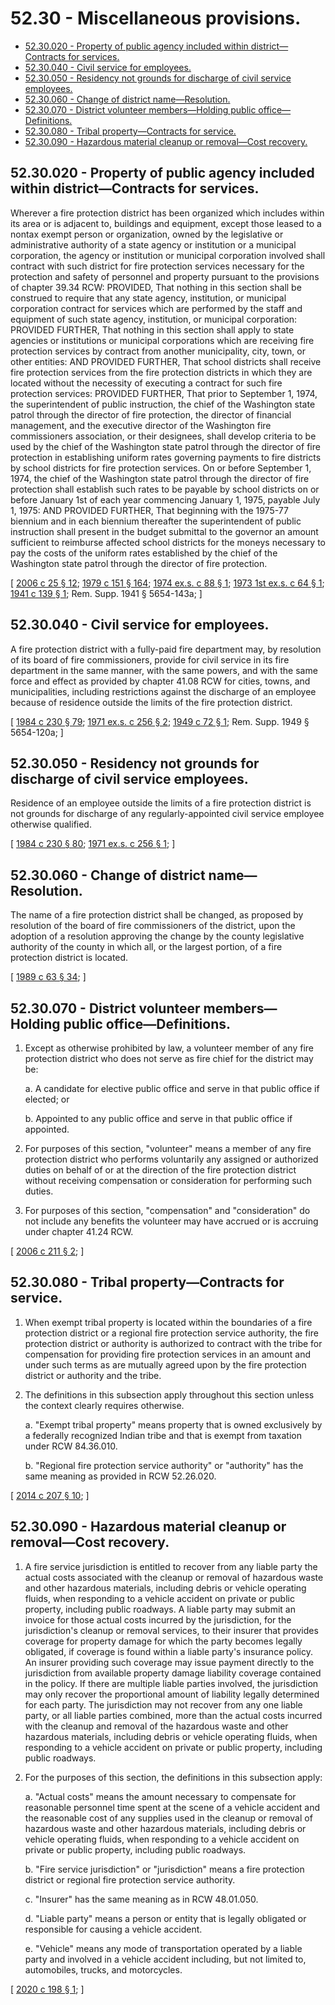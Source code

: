 # 52.30 - Miscellaneous provisions.
* [52.30.020 - Property of public agency included within district—Contracts for services.](#5230020---property-of-public-agency-included-within-districtcontracts-for-services)
* [52.30.040 - Civil service for employees.](#5230040---civil-service-for-employees)
* [52.30.050 - Residency not grounds for discharge of civil service employees.](#5230050---residency-not-grounds-for-discharge-of-civil-service-employees)
* [52.30.060 - Change of district name—Resolution.](#5230060---change-of-district-nameresolution)
* [52.30.070 - District volunteer members—Holding public office—Definitions.](#5230070---district-volunteer-membersholding-public-officedefinitions)
* [52.30.080 - Tribal property—Contracts for service.](#5230080---tribal-propertycontracts-for-service)
* [52.30.090 - Hazardous material cleanup or removal—Cost recovery.](#5230090---hazardous-material-cleanup-or-removalcost-recovery)
## 52.30.020 - Property of public agency included within district—Contracts for services.
Wherever a fire protection district has been organized which includes within its area or is adjacent to, buildings and equipment, except those leased to a nontax exempt person or organization, owned by the legislative or administrative authority of a state agency or institution or a municipal corporation, the agency or institution or municipal corporation involved shall contract with such district for fire protection services necessary for the protection and safety of personnel and property pursuant to the provisions of chapter 39.34 RCW: PROVIDED, That nothing in this section shall be construed to require that any state agency, institution, or municipal corporation contract for services which are performed by the staff and equipment of such state agency, institution, or municipal corporation: PROVIDED FURTHER, That nothing in this section shall apply to state agencies or institutions or municipal corporations which are receiving fire protection services by contract from another municipality, city, town, or other entities: AND PROVIDED FURTHER, That school districts shall receive fire protection services from the fire protection districts in which they are located without the necessity of executing a contract for such fire protection services: PROVIDED FURTHER, That prior to September 1, 1974, the superintendent of public instruction, the chief of the Washington state patrol through the director of fire protection, the director of financial management, and the executive director of the Washington fire commissioners association, or their designees, shall develop criteria to be used by the chief of the Washington state patrol through the director of fire protection in establishing uniform rates governing payments to fire districts by school districts for fire protection services. On or before September 1, 1974, the chief of the Washington state patrol through the director of fire protection shall establish such rates to be payable by school districts on or before January 1st of each year commencing January 1, 1975, payable July 1, 1975: AND PROVIDED FURTHER, That beginning with the 1975-77 biennium and in each biennium thereafter the superintendent of public instruction shall present in the budget submittal to the governor an amount sufficient to reimburse affected school districts for the moneys necessary to pay the costs of the uniform rates established by the chief of the Washington state patrol through the director of fire protection.

\[ [2006 c 25 § 12](http://lawfilesext.leg.wa.gov/biennium/2005-06/Pdf/Bills/Session%20Laws/House/2406.SL.pdf?cite=2006%20c%2025%20§%2012); [1979 c 151 § 164](http://leg.wa.gov/CodeReviser/documents/sessionlaw/1979c151.pdf?cite=1979%20c%20151%20§%20164); [1974 ex.s. c 88 § 1](http://leg.wa.gov/CodeReviser/documents/sessionlaw/1974ex1c88.pdf?cite=1974%20ex.s.%20c%2088%20§%201); [1973 1st ex.s. c 64 § 1](http://leg.wa.gov/CodeReviser/documents/sessionlaw/1973ex1c64.pdf?cite=1973%201st%20ex.s.%20c%2064%20§%201); [1941 c 139 § 1](http://leg.wa.gov/CodeReviser/documents/sessionlaw/1941c139.pdf?cite=1941%20c%20139%20§%201); Rem. Supp. 1941 § 5654-143a; \]

## 52.30.040 - Civil service for employees.
A fire protection district with a fully-paid fire department may, by resolution of its board of fire commissioners, provide for civil service in its fire department in the same manner, with the same powers, and with the same force and effect as provided by chapter 41.08 RCW for cities, towns, and municipalities, including restrictions against the discharge of an employee because of residence outside the limits of the fire protection district.

\[ [1984 c 230 § 79](http://leg.wa.gov/CodeReviser/documents/sessionlaw/1984c230.pdf?cite=1984%20c%20230%20§%2079); [1971 ex.s. c 256 § 2](http://leg.wa.gov/CodeReviser/documents/sessionlaw/1971ex1c256.pdf?cite=1971%20ex.s.%20c%20256%20§%202); [1949 c 72 § 1](http://leg.wa.gov/CodeReviser/documents/sessionlaw/1949c72.pdf?cite=1949%20c%2072%20§%201); Rem. Supp. 1949 § 5654-120a; \]

## 52.30.050 - Residency not grounds for discharge of civil service employees.
Residence of an employee outside the limits of a fire protection district is not grounds for discharge of any regularly-appointed civil service employee otherwise qualified.

\[ [1984 c 230 § 80](http://leg.wa.gov/CodeReviser/documents/sessionlaw/1984c230.pdf?cite=1984%20c%20230%20§%2080); [1971 ex.s. c 256 § 1](http://leg.wa.gov/CodeReviser/documents/sessionlaw/1971ex1c256.pdf?cite=1971%20ex.s.%20c%20256%20§%201); \]

## 52.30.060 - Change of district name—Resolution.
The name of a fire protection district shall be changed, as proposed by resolution of the board of fire commissioners of the district, upon the adoption of a resolution approving the change by the county legislative authority of the county in which all, or the largest portion, of a fire protection district is located.

\[ [1989 c 63 § 34](http://leg.wa.gov/CodeReviser/documents/sessionlaw/1989c63.pdf?cite=1989%20c%2063%20§%2034); \]

## 52.30.070 - District volunteer members—Holding public office—Definitions.
1. Except as otherwise prohibited by law, a volunteer member of any fire protection district who does not serve as fire chief for the district may be:

    a. A candidate for elective public office and serve in that public office if elected; or

    b. Appointed to any public office and serve in that public office if appointed.

2. For purposes of this section, "volunteer" means a member of any fire protection district who performs voluntarily any assigned or authorized duties on behalf of or at the direction of the fire protection district without receiving compensation or consideration for performing such duties.

3. For purposes of this section, "compensation" and "consideration" do not include any benefits the volunteer may have accrued or is accruing under chapter 41.24 RCW.

\[ [2006 c 211 § 2](http://lawfilesext.leg.wa.gov/biennium/2005-06/Pdf/Bills/Session%20Laws/House/2606.SL.pdf?cite=2006%20c%20211%20§%202); \]

## 52.30.080 - Tribal property—Contracts for service.
1. When exempt tribal property is located within the boundaries of a fire protection district or a regional fire protection service authority, the fire protection district or authority is authorized to contract with the tribe for compensation for providing fire protection services in an amount and under such terms as are mutually agreed upon by the fire protection district or authority and the tribe.

2. The definitions in this subsection apply throughout this section unless the context clearly requires otherwise.

    a. "Exempt tribal property" means property that is owned exclusively by a federally recognized Indian tribe and that is exempt from taxation under RCW 84.36.010.

    b. "Regional fire protection service authority" or "authority" has the same meaning as provided in RCW 52.26.020.

\[ [2014 c 207 § 10](http://lawfilesext.leg.wa.gov/biennium/2013-14/Pdf/Bills/Session%20Laws/House/1287-S.SL.pdf?cite=2014%20c%20207%20§%2010); \]

## 52.30.090 - Hazardous material cleanup or removal—Cost recovery.
1. A fire service jurisdiction is entitled to recover from any liable party the actual costs associated with the cleanup or removal of hazardous waste and other hazardous materials, including debris or vehicle operating fluids, when responding to a vehicle accident on private or public property, including public roadways. A liable party may submit an invoice for those actual costs incurred by the jurisdiction, for the jurisdiction's cleanup or removal services, to their insurer that provides coverage for property damage for which the party becomes legally obligated, if coverage is found within a liable party's insurance policy. An insurer providing such coverage may issue payment directly to the jurisdiction from available property damage liability coverage contained in the policy. If there are multiple liable parties involved, the jurisdiction may only recover the proportional amount of liability legally determined for each party. The jurisdiction may not recover from any one liable party, or all liable parties combined, more than the actual costs incurred with the cleanup and removal of the hazardous waste and other hazardous materials, including debris or vehicle operating fluids, when responding to a vehicle accident on private or public property, including public roadways.

2. For the purposes of this section, the definitions in this subsection apply:

    a. "Actual costs" means the amount necessary to compensate for reasonable personnel time spent at the scene of a vehicle accident and the reasonable cost of any supplies used in the cleanup or removal of hazardous waste and other hazardous materials, including debris or vehicle operating fluids, when responding to a vehicle accident on private or public property, including public roadways.

    b. "Fire service jurisdiction" or "jurisdiction" means a fire protection district or regional fire protection service authority.

    c. "Insurer" has the same meaning as in RCW 48.01.050.

    d. "Liable party" means a person or entity that is legally obligated or responsible for causing a vehicle accident.

    e. "Vehicle" means any mode of transportation operated by a liable party and involved in a vehicle accident including, but not limited to, automobiles, trucks, and motorcycles.

\[ [2020 c 198 § 1](http://lawfilesext.leg.wa.gov/biennium/2019-20/Pdf/Bills/Session%20Laws/Senate/6078.SL.pdf?cite=2020%20c%20198%20§%201); \]

